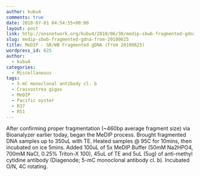 ```yaml
---
author: kubu4
comments: true
date: 2010-07-01 04:54:55+00:00
layout: post
link: http://onsnetwork.org/kubu4/2010/06/30/medip-sbwb-fragmented-gdna-from-20100625/
slug: medip-sbwb-fragmented-gdna-from-20100625
title: MeDIP - SB/WB Fragmented gDNA (from 20100625)
wordpress_id: 625
author:
  - kubu4
categories:
  - Miscellaneous
tags:
  - 5-mC monoclonal antibody cl. b
  - Crassostrea gigas
  - MeDIP
  - Pacific oyster
  - R37
  - R51
---
```


After confirming proper fragmentation (~460bp average fragment size) via Bioanalyzer earlier today, began the MeDIP process. Brought fragmented DNA samples up to 350uL with TE. Heated samples @ 95C for 10mins, then incubated on ice 5mins. Added 100uL of 5x MeDIP Buffer (50mM Na2HPO4, 700mM NaCl, 0.25% Triton-X 100), 45uL of TE and 5uL (5ug) of anti-methyl cytidine antibody (Diagenode; 5-mC monoclonal antibody cl. b). Incubated O/N, 4C rotating.
